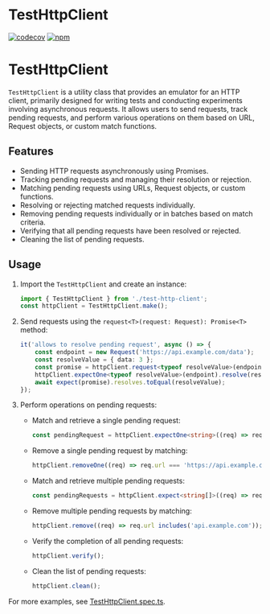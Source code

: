 # TestHttpClient

[![codecov](https://codecov.io/gh/harunou/test-http-client/branch/main/graph/badge.svg?token=2R9OQJPG90)](https://codecov.io/gh/harunou/test-http-client)
[![npm](https://img.shields.io/npm/v/test-http-client)](https://www.npmjs.com/package/test-http-client)

# TestHttpClient

`TestHttpClient` is a utility class that provides an emulator for an HTTP client, primarily designed for writing tests and conducting experiments involving asynchronous requests. It allows users to send requests, track pending requests, and perform various operations on them based on URL, Request objects, or custom match functions.

## Features

- Sending HTTP requests asynchronously using Promises.
- Tracking pending requests and managing their resolution or rejection.
- Matching pending requests using URLs, Request objects, or custom functions.
- Resolving or rejecting matched requests individually.
- Removing pending requests individually or in batches based on match criteria.
- Verifying that all pending requests have been resolved or rejected.
- Cleaning the list of pending requests.

## Usage

1. Import the `TestHttpClient` and create an instance:

   ```typescript
   import { TestHttpClient } from './test-http-client';
   const httpClient = TestHttpClient.make();
   ```

2. Send requests using the `request<T>(request: Request): Promise<T>` method:

   ```typescript
   it('allows to resolve pending request', async () => {
       const endpoint = new Request('https://api.example.com/data');
       const resolveValue = { data: 3 };
       const promise = httpClient.request<typeof resolveValue>(endpoint);
       httpClient.expectOne<typeof resolveValue>(endpoint).resolve(resolveValue);
       await expect(promise).resolves.toEqual(resolveValue);
   });
   ```

3. Perform operations on pending requests:

   - Match and retrieve a single pending request:

     ```typescript
     const pendingRequest = httpClient.expectOne<string>((req) => req.url === 'https://api.example.com/data');
     ```

   - Remove a single pending request by matching:

     ```typescript
     httpClient.removeOne((req) => req.url === 'https://api.example.com/data');
     ```

   - Match and retrieve multiple pending requests:

     ```typescript
     const pendingRequests = httpClient.expect<string[]>((req) => req.url.includes('api.example.com'));
     ```

   - Remove multiple pending requests by matching:

     ```typescript
     httpClient.remove((req) => req.url includes('api.example.com'));
     ```

   - Verify the completion of all pending requests:

     ```typescript
     httpClient.verify();
     ```

   - Clean the list of pending requests:

     ```typescript
     httpClient.clean();
     ```

For more examples, see [TestHttpClient.spec.ts](./src/TestHttpClient.spec.ts).
